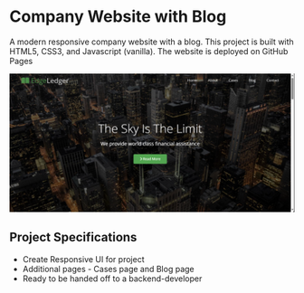 # Company Website with Blog

A modern responsive company website with a blog.  This project is built with HTML5, CSS3, and Javascript (vanilla).  The website is deployed on GitHub Pages

![company website screenshot](images/COMPANY_WEBSITE_WITH_BLOG.png)

## Project Specifications

- Create Responsive UI for project
- Additional pages - Cases page and Blog page
- Ready to be handed off to a backend-developer